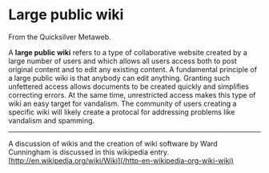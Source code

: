 
# Large public wiki

From the Quicksilver Metaweb.

A **large public wiki** refers to a type of collaborative website created by a large number of users and which allows all users access both to post original content and to edit any existing content. A fundamental principle of a large public wiki is that anybody can edit anything. Granting such unfettered access allows documents to be created quickly and simplifies correcting errors. At the same time, unrestricted access makes this type of wiki an easy target for vandalism. The community of users creating a specific wiki will likely create a protocal for addressing problems like vandalism and spamming.



---


A discussion of wikis and the creation of wiki software by Ward Cunningham is discussed in this wikipedia entry. [http://en.wikipedia.org/wiki/Wiki](/http-en-wikipedia-org-wiki-wiki)
